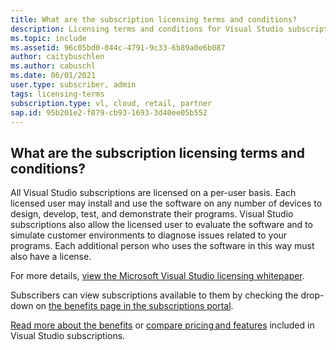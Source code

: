 ```yaml
---
title: What are the subscription licensing terms and conditions?
description: Licensing terms and conditions for Visual Studio subscriptions
ms.topic: include
ms.assetid: 96c05bd0-044c-4791-9c33-6b89a0e6b087
author: caitybuschlen
ms.author: cabuschl
ms.date: 06/01/2021
user.type: subscriber, admin
tags: licensing-terms
subscription.type: vl, cloud, retail, partner
sap.id: 95b201e2-f079-cb93-1693-3d40ee05b552
---
```


## What are the subscription licensing terms and conditions? 

All Visual Studio subscriptions are licensed on a per-user basis. Each licensed user may install and use the software on any number of devices to design, develop, test, and demonstrate their programs. Visual Studio subscriptions also allow the licensed user to evaluate the software and to simulate customer environments to diagnose issues related to your programs. Each additional person who uses the software in this way must also have a license. 

For more details, [view the Microsoft Visual Studio licensing whitepaper](https://visualstudio.microsoft.com/wp-content/uploads/2020/03/Visual-Studio-Licensing-Whitepaper-Mar-2020.pdf). 

Subscribers can view subscriptions available to them by checking the drop-down on [the benefits page in the subscriptions portal](https://my.visualstudio.com/benefits). 

[Read more about the benefits](https://visualstudio.microsoft.com/vs/benefits/) or [compare pricing and features](https://visualstudio.microsoft.com/vs/pricing/) included in Visual Studio subscriptions.